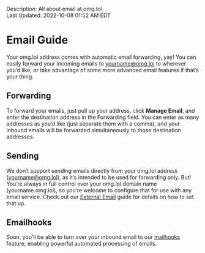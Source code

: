 Description: All about email at omg.lol  
Last Updated: 2022-10-08 01:52 AM EDT

# Email Guide

Your omg.lol address comes with automatic email forwarding, yay! You can easily forward your incoming emails to yourname@omg.lol to wherever you’d like, or take advantage of some more advanced email features if that’s your thing.

## Forwarding

To forward your emails, just pull up your address, click **Manage Email**, and enter the destination address in the Forwarding field. You can enter as many addresses as you’d like (just separate them with a comma), and your inbound emails will be forwarded simultaneously to those destination addresses.

## Sending

We don’t support sending emails directly from your omg.lol address (yourname@omg.lol), as it’s intended to be used for forwarding only. But! You’re always in full control over your omg.lol domain name (yourname.omg.lol), so you’re welcome to configure that for use with any email service. Check out our [External Email](/info/external-email) guide for details on how to set that up.

## Emailhooks

Soon, you’ll be able to turn over your inbound email to our [mailhooks](/info/mailhooks) feature, enabling powerful automated processing of emails.
